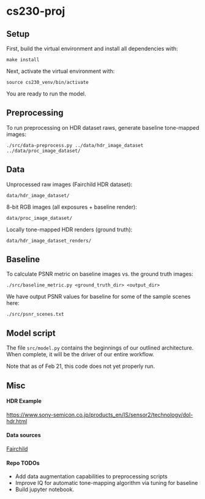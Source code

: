 # cs230-proj

## Setup
First, build the virtual environment and install all dependencies with:
```
make install
```

Next, activate the virtual environment with:
```
source cs230_venv/bin/activate
```

You are ready to run the model.

## Preprocessing
To run preprocessing on HDR dataset raws, generate baseline tone-mapped images:
```
./src/data-preprocess.py ../data/hdr_image_dataset ../data/proc_image_dataset/
```


## Data
Unprocessed raw images (Fairchild HDR dataset):
```
data/hdr_image_dataset/
```

8-bit RGB images (all exposures + baseline render):
```
data/proc_image_dataset/
```

Locally tone-mapped HDR renders (ground truth):
```
data/hdr_image_dataset_renders/
```


## Baseline
To calculate PSNR metric on baseline images vs. the ground truth images:
```
./src/baseline_metric.py <ground_truth_dir> <output_dir>
```
We have output PSNR values for baseline for some of the sample scenes here:
```
./src/psnr_scenes.txt
```

## Model script
The file `src/model.py` contains the beginnings of our outlined architecture. When complete, it will be the driver of our entire workflow.

Note that as of Feb 21, this code does not yet properly run.


## Misc
#### HDR Example
https://www.sony-semicon.co.jp/products_en/IS/sensor2/technology/dol-hdr.html

#### Data sources
[Fairchild](http://rit-mcsl.org/fairchild/HDR.html "Fairchild data")

#### Repo TODOs
* Add data augmentation capabilities to preprocessing scripts
* Improve IQ for automatic tone-mapping algorithm via tuning for baseline
* Build jupyter notebook.
